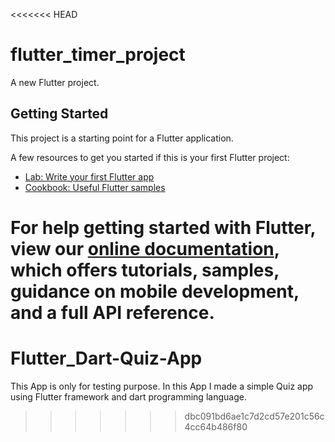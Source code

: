 <<<<<<< HEAD
# flutter_timer_project

A new Flutter project.

## Getting Started

This project is a starting point for a Flutter application.

A few resources to get you started if this is your first Flutter project:

- [Lab: Write your first Flutter app](https://flutter.dev/docs/get-started/codelab)
- [Cookbook: Useful Flutter samples](https://flutter.dev/docs/cookbook)

For help getting started with Flutter, view our
[online documentation](https://flutter.dev/docs), which offers tutorials,
samples, guidance on mobile development, and a full API reference.
=======
# Flutter_Dart-Quiz-App
This App is only for testing purpose. In this App I made a simple Quiz app using Flutter framework and dart programming language.
>>>>>>> dbc091bd6ae1c7d2cd57e201c56c4cc64b486f80

